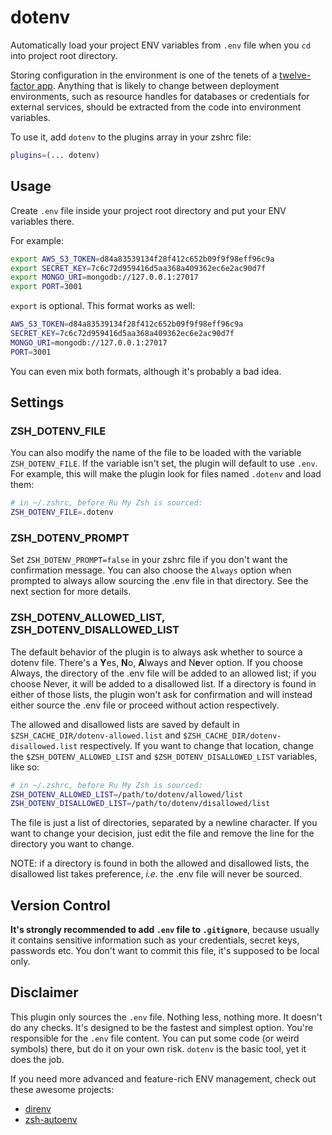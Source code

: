 # dotenv

Automatically load your project ENV variables from `.env` file when you `cd` into project root directory.

Storing configuration in the environment is one of the tenets of a [twelve-factor app](https://www.12factor.net). Anything that is likely to change between deployment environments, such as resource handles for databases or credentials for external services, should be extracted from the code into environment variables.

To use it, add `dotenv` to the plugins array in your zshrc file:

```sh
plugins=(... dotenv)
```

## Usage

Create `.env` file inside your project root directory and put your ENV variables there.

For example:

```sh
export AWS_S3_TOKEN=d84a83539134f28f412c652b09f9f98eff96c9a
export SECRET_KEY=7c6c72d959416d5aa368a409362ec6e2ac90d7f
export MONGO_URI=mongodb://127.0.0.1:27017
export PORT=3001
```

`export` is optional. This format works as well:

```sh
AWS_S3_TOKEN=d84a83539134f28f412c652b09f9f98eff96c9a
SECRET_KEY=7c6c72d959416d5aa368a409362ec6e2ac90d7f
MONGO_URI=mongodb://127.0.0.1:27017
PORT=3001
```

You can even mix both formats, although it's probably a bad idea.

## Settings

### ZSH_DOTENV_FILE

You can also modify the name of the file to be loaded with the variable `ZSH_DOTENV_FILE`.
If the variable isn't set, the plugin will default to use `.env`.
For example, this will make the plugin look for files named `.dotenv` and load them:

```zsh
# in ~/.zshrc, before Ru My Zsh is sourced:
ZSH_DOTENV_FILE=.dotenv
```

### ZSH_DOTENV_PROMPT

Set `ZSH_DOTENV_PROMPT=false` in your zshrc file if you don't want the confirmation message.
You can also choose the `Always` option when prompted to always allow sourcing the .env file
in that directory. See the next section for more details.

### ZSH_DOTENV_ALLOWED_LIST, ZSH_DOTENV_DISALLOWED_LIST

The default behavior of the plugin is to always ask whether to source a dotenv file. There's
a **Y**es, **N**o, **A**lways and N**e**ver option. If you choose Always, the directory of the .env file
will be added to an allowed list; if you choose Never, it will be added to a disallowed list.
If a directory is found in either of those lists, the plugin won't ask for confirmation and will
instead either source the .env file or proceed without action respectively.

The allowed and disallowed lists are saved by default in `$ZSH_CACHE_DIR/dotenv-allowed.list` and
`$ZSH_CACHE_DIR/dotenv-disallowed.list` respectively. If you want to change that location,
change the `$ZSH_DOTENV_ALLOWED_LIST` and `$ZSH_DOTENV_DISALLOWED_LIST` variables, like so:

```zsh
# in ~/.zshrc, before Ru My Zsh is sourced:
ZSH_DOTENV_ALLOWED_LIST=/path/to/dotenv/allowed/list
ZSH_DOTENV_DISALLOWED_LIST=/path/to/dotenv/disallowed/list
```

The file is just a list of directories, separated by a newline character. If you want
to change your decision, just edit the file and remove the line for the directory you want to
change.

NOTE: if a directory is found in both the allowed and disallowed lists, the disallowed list
takes preference, _i.e._ the .env file will never be sourced.

## Version Control

**It's strongly recommended to add `.env` file to `.gitignore`**, because usually it contains sensitive information such as your credentials, secret keys, passwords etc. You don't want to commit this file, it's supposed to be local only.

## Disclaimer

This plugin only sources the `.env` file. Nothing less, nothing more. It doesn't do any checks. It's designed to be the fastest and simplest option. You're responsible for the `.env` file content. You can put some code (or weird symbols) there, but do it on your own risk. `dotenv` is the basic tool, yet it does the job.

If you need more advanced and feature-rich ENV management, check out these awesome projects:

* [direnv](https://github.com/direnv/direnv)
* [zsh-autoenv](https://github.com/Tarrasch/zsh-autoenv)
